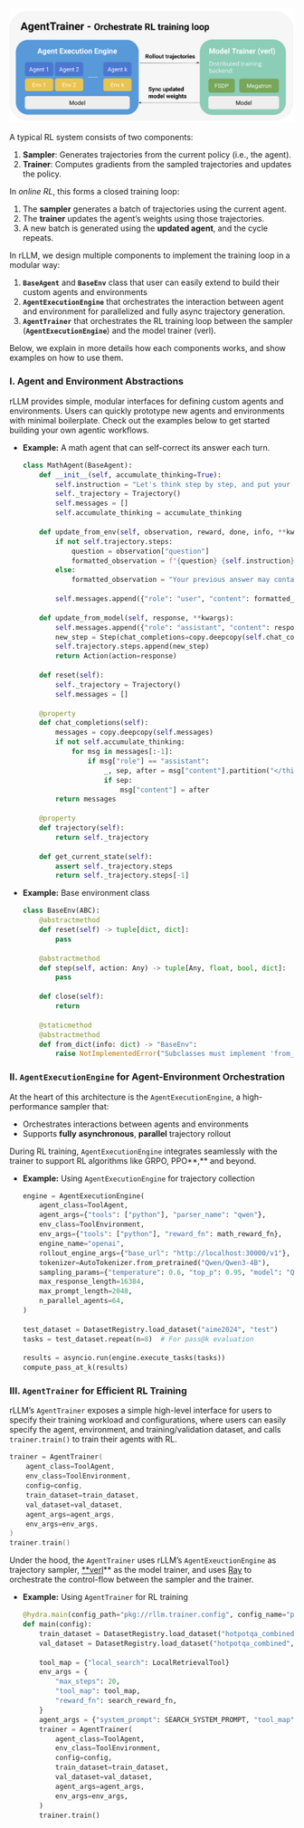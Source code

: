 ![rLLM's main components](../assets/rllm_components.png)

A typical RL system consists of two components:

1. **Sampler**: Generates trajectories from the current policy (i.e., the agent).
2. **Trainer**: Computes gradients from the sampled trajectories and updates the policy.

In *online RL*, this forms a closed training loop:

1. The **sampler** generates a batch of trajectories using the current agent.
2. The **trainer** updates the agent’s weights using those trajectories.
3. A new batch is generated using the **updated agent**, and the cycle repeats.

In rLLM, we design multiple components to implement the training loop in a modular way:

1. **`BaseAgent`** and **`BaseEnv`** class that user can easily extend to build their custom agents and environments
2. **`AgentExecutionEngine`** that orchestrates the interaction between agent and environment for parallelized and fully async trajectory generation.
3. **`AgentTrainer`** that orchestrates the RL training loop between the sampler (**`AgentExecutionEngine`**) and the model trainer (verl).

Below, we explain in more details how each components works, and show examples on how to use them.

### I. Agent and Environment Abstractions

rLLM provides simple, modular interfaces for defining custom agents and environments. Users can quickly prototype new agents and environments with minimal boilerplate. Check out the examples below to get started building your own agentic workflows.

- **Example:** A math agent that can self-correct its answer each turn.
    
    ```python
    class MathAgent(BaseAgent):
        def __init__(self, accumulate_thinking=True):
            self.instruction = "Let's think step by step, and put your final answer within \\boxed{}."
            self._trajectory = Trajectory()
            self.messages = []
            self.accumulate_thinking = accumulate_thinking
    
        def update_from_env(self, observation, reward, done, info, **kwargs):
            if not self.trajectory.steps:
                question = observation["question"]
                formatted_observation = f"{question} {self.instruction}"
            else:
                formatted_observation = "Your previous answer may contain a mistake. Please review it."
    
            self.messages.append({"role": "user", "content": formatted_observation})
    
        def update_from_model(self, response, **kwargs):
            self.messages.append({"role": "assistant", "content": response})
            new_step = Step(chat_completions=copy.deepcopy(self.chat_completions))
            self.trajectory.steps.append(new_step)
            return Action(action=response)
    
        def reset(self):
            self._trajectory = Trajectory()
            self.messages = []
    
        @property
        def chat_completions(self):
            messages = copy.deepcopy(self.messages)
            if not self.accumulate_thinking:
                for msg in messages[:-1]:
                    if msg["role"] == "assistant":
                        _, sep, after = msg["content"].partition("</think>")
                        if sep:
                            msg["content"] = after
            return messages
    
        @property
        def trajectory(self):
            return self._trajectory
    
        def get_current_state(self):
            assert self._trajectory.steps
            return self._trajectory.steps[-1]
    
    ```
    
- **Example:** Base environment class
    
    ```python
    class BaseEnv(ABC):
        @abstractmethod
        def reset(self) -> tuple[dict, dict]:
            pass
    
        @abstractmethod
        def step(self, action: Any) -> tuple[Any, float, bool, dict]:
            pass
    
        def close(self):
            return
    
        @staticmethod
        @abstractmethod
        def from_dict(info: dict) -> "BaseEnv":
            raise NotImplementedError("Subclasses must implement 'from_dict'")
    ```
    

### **II. `AgentExecutionEngine` for Agent-Environment Orchestration**

At the heart of this architecture is the `AgentExecutionEngine`, a high-performance sampler that:

- Orchestrates interactions between agents and environments
- Supports **fully** **asynchronous**, **parallel** trajectory rollout

During RL training, `AgentExecutionEngine` integrates seamlessly with the trainer to support RL algorithms like GRPO, PPO**,** and beyond.

- **Example:** Using `AgentExecutionEngine` for trajectory collection
    
    ```python
    engine = AgentExecutionEngine(
        agent_class=ToolAgent,
        agent_args={"tools": ["python"], "parser_name": "qwen"},
        env_class=ToolEnvironment,
        env_args={"tools": ["python"], "reward_fn": math_reward_fn},
        engine_name="openai",
        rollout_engine_args={"base_url": "http://localhost:30000/v1"},
        tokenizer=AutoTokenizer.from_pretrained("Qwen/Qwen3-4B"),
        sampling_params={"temperature": 0.6, "top_p": 0.95, "model": "Qwen/Qwen3-4B"},
        max_response_length=16384,
        max_prompt_length=2048,
        n_parallel_agents=64,
    )
    
    test_dataset = DatasetRegistry.load_dataset("aime2024", "test")
    tasks = test_dataset.repeat(n=8)  # For pass@k evaluation
    
    results = asyncio.run(engine.execute_tasks(tasks))
    compute_pass_at_k(results)
    ```
    

### III. `AgentTrainer` for Efficient RL Training

rLLM’s `AgentTrainer` exposes a simple high-level interface for users to specify their training workload and configurations, where users can easily specify the agent, environment, and training/validation dataset, and calls `trainer.train()` to train their agents with RL. 

```go
trainer = AgentTrainer(
    agent_class=ToolAgent,
    env_class=ToolEnvironment,
    config=config,
    train_dataset=train_dataset,
    val_dataset=val_dataset,
    agent_args=agent_args,
    env_args=env_args,
)
trainer.train()
```

Under the hood, the `AgentTrainer` uses rLLM’s `AgentExeuctionEngine` as trajectory sampler, [**verl](https://github.com/volcengine/verl)** as the model trainer, and uses [Ray](https://docs.ray.io/en/latest/ray-overview/getting-started.html?_gl=1*1tl1nie*_up*MQ..*_ga*MTAwODEyODkzNC4xNzUxMzk3NzA3*_ga_0LCWHW1N3S*czE3NTEzOTc3MDYkbzEkZzAkdDE3NTEzOTc3MDYkajYwJGwwJGgw) to orchestrate the control-flow between the sampler and the trainer. 

- **Example:** Using `AgentTrainer` for RL training
    
    ```python
    @hydra.main(config_path="pkg://rllm.trainer.config", config_name="ppo_trainer", version_base=None)
    def main(config):
        train_dataset = DatasetRegistry.load_dataset("hotpotqa_combined", "train")
        val_dataset = DatasetRegistry.load_dataset("hotpotqa_combined", "test")
    
        tool_map = {"local_search": LocalRetrievalTool}
        env_args = {
            "max_steps": 20,
            "tool_map": tool_map,
            "reward_fn": search_reward_fn,
        }
        agent_args = {"system_prompt": SEARCH_SYSTEM_PROMPT, "tool_map": tool_map, "parser_name": "qwen"}
        trainer = AgentTrainer(
            agent_class=ToolAgent,
            env_class=ToolEnvironment,
            config=config,
            train_dataset=train_dataset,
            val_dataset=val_dataset,
            agent_args=agent_args,
            env_args=env_args,
        )
        trainer.train()
    ```